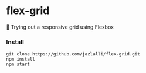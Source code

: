 # flex-grid

:muscle: Trying out a responsive grid using Flexbox

### Install

```
git clone https://github.com/jazlalli/flex-grid.git
npm install
npm start
```